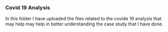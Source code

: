 ### Covid 19 Analysis

In this folder I have uploaded the files related to the covide 19 analysis that may help may help in better understanding the case study that I have done.

